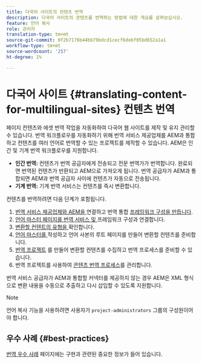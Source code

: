 ```yaml
---
title: 다국어 사이트의 컨텐츠 번역
description: 다국어 사이트의 콘텐츠를 번역하는 방법에 대한 개요를 살펴보십시오.
feature: 언어 복사
role: 관리자
translation-type: tm+mt
source-git-commit: 0f2b7176b44bb79bdcd1cecf6debf05bd652a1a1
workflow-type: tm+mt
source-wordcount: '257'
ht-degree: 1%

---
```



# 다국어 사이트 {#translating-content-for-multilingual-sites} 컨텐츠 번역

페이지 컨텐츠와 에셋 번역 작업을 자동화하여 다국어 웹 사이트를 제작 및 유지 관리할 수 있습니다. 번역 워크플로우를 자동화하기 위해 번역 서비스 제공업체를 AEM과 통합하고 컨텐츠를 여러 언어로 번역할 수 있는 프로젝트를 제작할 수 있습니다. AEM은 인간 및 기계 번역 워크플로우를 지원합니다.

* **인간 번역:** 컨텐츠가 번역 공급자에게 전송되고 전문 번역가가 번역합니다. 완료되면 번역된 컨텐츠가 반환되고 AEM으로 가져오게 됩니다. 번역 공급자가 AEM과 통합되면 AEM과 번역 공급자 사이에 컨텐츠가 자동으로 전송됩니다.
* **기계 번역:** 기계 번역 서비스는 컨텐츠를 즉시 변환합니다.

컨텐츠를 번역하려면 다음 단계가 포함됩니다.

1. [번역 서비스 제공업체와 AEM을 ](integration-framework.md#connecting-to-a-translation-service-provider) 연결하고 번역 통합  [프레임워크 구성을 만듭니다](integration-framework.md).
1. [언어 마스터 페이지를 번역 서비스 및 ](integration-framework.md#configuring-pages-for-translation) 프레임워크 구성과 연결합니다.
1. [변환할 컨텐트의 유형을 ](rules.md) 확인합니다.
1. [언어 마스터를 ](preparation.md) 작성하고 언어 사본의 루트 페이지를 만들어 변환할 컨텐츠를 준비합니다.
1. [번역 프로젝트](managing-projects.md) 를 만들어 변환할 컨텐츠를 수집하고 번역 프로세스를 준비할 수 있습니다.
1. 번역 프로젝트를 사용하여 [콘텐츠 번역 프로세스](managing-projects.md)를 관리합니다.

번역 서비스 공급자가 AEM과 통합할 커넥터를 제공하지 않는 경우 AEM은 XML 형식으로 변환 내용을 수동으로 추출하고 다시 삽입할 수 있도록 지원합니다.

>[!NOTE]
>
>언어 복사 기능을 사용하려면 사용자가 `project-administrators` 그룹의 구성원이어야 합니다.

## 우수 사례 {#best-practices}

[번역 우수 사례](best-practices.md) 페이지에는 구현과 관련된 중요한 정보가 들어 있습니다.
